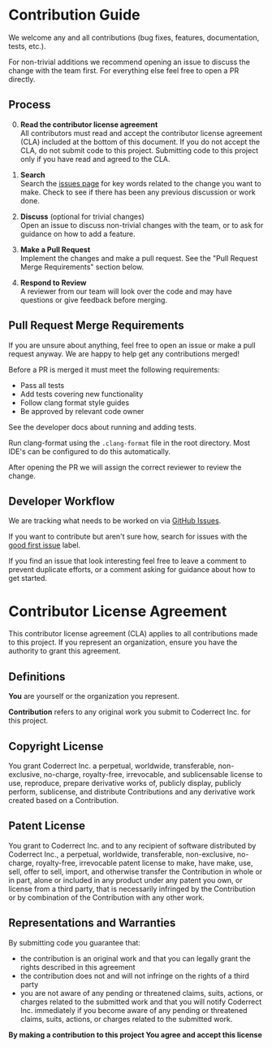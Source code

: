 # Contribution Guide

We welcome any and all contributions (bug fixes, features, documentation, tests, etc.).

For non-trivial additions we recommend opening an issue to discuss the change with the team first. For everything else feel free to open a PR directly.

## Process

0. **Read the contributor license agreement**  
All contributors must read and accept the contributor license agreement (CLA) included at the bottom of this document. If you do not accept the CLA, do not submit code to this project. Submitting code to this project only if you have read and agreed to the CLA.

1. **Search**  
Search the [issues page](https://github.com/coderrect-inc/OpenRace/issues?q=) for key words related to the change you want to make. Check to see if there has been any previous discussion or work done.

2. **Discuss** (optional for trivial changes)  
Open an issue to discuss non-trivial changes with the team, or to ask for guidance on how to add a feature.

3. **Make a Pull Request**  
Implement the changes and make a pull request. See the "Pull Request Merge Requirements" section below.

4. **Respond to Review**  
A reviewer from our team will look over the code and may have questions or give feedback before merging.

## Pull Request Merge Requirements
If you are unsure about anything, feel free to open an issue or make a pull request anyway. We are happy to help get any contributions merged!

Before a PR is merged it must meet the following requirements:

- Pass all tests
- Add tests covering new functionality
- Follow clang format style guides
- Be approved by relevant code owner

See the developer docs about running and adding tests.

Run clang-format using the `.clang-format` file in the root directory. Most IDE's can be configured to do this automatically.

After opening the PR we will assign the correct reviewer to review the change.

## Developer Workflow

We are tracking what needs to be worked on via [GitHub Issues](https://github.com/coderrect-inc/OpenRace/issues).

If you want to contribute but aren't sure how, search for issues with the [good first issue](https://github.com/coderrect-inc/OpenRace/issues?q=is%3Aissue+is%3Aopen+label%3A%22good+first+issue%22) label.

If you find an issue that look interesting feel free to leave a comment to prevent duplicate efforts, or a comment asking for guidance about how to get started.

# Contributor License Agreement

This contributor license agreement (CLA) applies to all contributions made to this project. If you represent an organization, ensure you have the authority to grant this agreement.

## Definitions

**You** are yourself or the organization you represent.

**Contribution** refers to any original work you submit to Coderrect Inc. for this project.

## Copyright License

You grant Coderrect Inc. a perpetual, worldwide, transferable, non-exclusive, no-charge, royalty-free, irrevocable, and sublicensable license to use, reproduce, prepare derivative works of, publicly display, publicly perform, sublicense, and distribute Contributions and any derivative work created based on a Contribution.

## Patent License

You grant to Coderrect Inc. and to any recipient of software distributed by Coderrect Inc., a perpetual, worldwide, transferable, non-exclusive, no-charge, royalty-free, irrevocable patent license to make, have make, use, sell, offer to sell, import, and otherwise transfer the Contribution in whole or in part, alone or included in any product under any patent you own, or license from a third party, that is necessarily infringed by the Contribution or by combination of the Contribution with any other work.

## Representations and Warranties

By submitting code you guarantee that:
- the contribution is an original work and that you can legally grant the rights described in this agreement
- the contribution does not and will not infringe on the rights of a third party
- you are not aware of any pending or threatened claims, suits, actions, or charges related to the submitted work and that you will notify Coderrect Inc. immediately if you become aware of any pending or threatened claims, suits, actions, or charges related to the submitted work.


**By making a contribution to this project You agree and accept this license**
